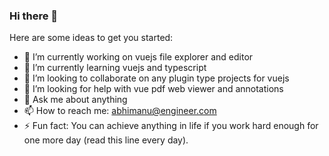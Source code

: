 ### Hi there 👋

<!--
**abhimanusharma/abhimanusharma** is a ✨ _special_ ✨ repository because its `README.md` (this file) appears on your GitHub profile.
-->
Here are some ideas to get you started:

- 🔭 I’m currently working on vuejs file explorer and editor
- 🌱 I’m currently learning vuejs and typescript
- 👯 I’m looking to collaborate on any plugin type projects for vuejs
- 🤔 I’m looking for help with vue pdf web viewer and annotations
- 💬 Ask me about anything
- 📫 How to reach me: abhimanu@engineer.com
- ⚡ Fun fact: You can achieve anything in life if you work hard enough for one more day (read this line every day).
